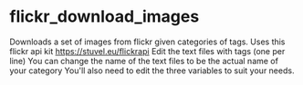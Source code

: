 # flickr_download_images
Downloads a set of images from flickr given categories of tags. Uses this flickr api kit https://stuvel.eu/flickrapi
Edit the text files with tags (one per line)
You can change the name of the text files to be the actual name of your category
You'll also need to edit the three variables to suit your needs.

